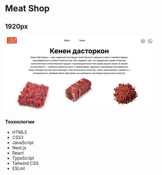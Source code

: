 # Meat Shop

## 1920px

<img src="./src/app/main.png"/>

### Технологии

- HTML5
- CSS3
- JavaScript
- Next.js
- React
- TypeScript
- Tailwind CSS
- ESLint

